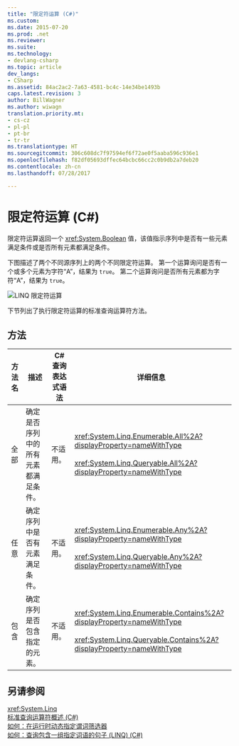 ```yaml
---
title: "限定符运算 (C#)"
ms.custom: 
ms.date: 2015-07-20
ms.prod: .net
ms.reviewer: 
ms.suite: 
ms.technology:
- devlang-csharp
ms.topic: article
dev_langs:
- CSharp
ms.assetid: 84ac2ac2-7a63-4581-bc4c-14e34be1493b
caps.latest.revision: 3
author: BillWagner
ms.author: wiwagn
translation.priority.mt:
- cs-cz
- pl-pl
- pt-br
- tr-tr
ms.translationtype: HT
ms.sourcegitcommit: 306c608dc7f97594ef6f72ae0f5aaba596c936e1
ms.openlocfilehash: f82df05693dffec64bcbc66cc2c0b9db2a7deb20
ms.contentlocale: zh-cn
ms.lasthandoff: 07/28/2017

---
```

# <a name="quantifier-operations-c"></a>限定符运算 (C#)
限定符运算返回一个 <xref:System.Boolean> 值，该值指示序列中是否有一些元素满足条件或是否所有元素都满足条件。  
  
 下图描述了两个不同源序列上的两个不同限定符运算。 第一个运算询问是否有一个或多个元素为字符“A”，结果为 `true`。 第二个运算询问是否所有元素都为字符“A”，结果为 `true`。  
  
 ![LINQ 限定符运算](../../../../csharp/programming-guide/concepts/linq/media/linq_quantifier.png "LINQ_Quantifier")  
  
 下节列出了执行限定符运算的标准查询运算符方法。  
  
## <a name="methods"></a>方法  
  
|方法名|描述|C# 查询表达式语法|详细信息|  
|-----------------|-----------------|---------------------------------|----------------------|  
|全部|确定是否序列中的所有元素都满足条件。|不适用。|<xref:System.Linq.Enumerable.All%2A?displayProperty=nameWithType><br /><br /> <xref:System.Linq.Queryable.All%2A?displayProperty=nameWithType>|  
|任意|确定序列中是否有元素满足条件。|不适用。|<xref:System.Linq.Enumerable.Any%2A?displayProperty=nameWithType><br /><br /> <xref:System.Linq.Queryable.Any%2A?displayProperty=nameWithType>|  
|包含|确定序列是否包含指定的元素。|不适用。|<xref:System.Linq.Enumerable.Contains%2A?displayProperty=nameWithType><br /><br /> <xref:System.Linq.Queryable.Contains%2A?displayProperty=nameWithType>|  
  
## <a name="see-also"></a>另请参阅  
 <xref:System.Linq>   
 [标准查询运算符概述 (C#)](../../../../csharp/programming-guide/concepts/linq/standard-query-operators-overview.md)   
 [如何：在运行时动态指定谓词筛选器](../../../../csharp/programming-guide/linq-query-expressions/how-to-dynamically-specify-predicate-filters-at-runtime.md)   
 [如何：查询包含一组指定词语的句子 (LINQ) (C#)](../../../../csharp/programming-guide/concepts/linq/how-to-query-for-sentences-that-contain-a-specified-set-of-words-linq.md)


